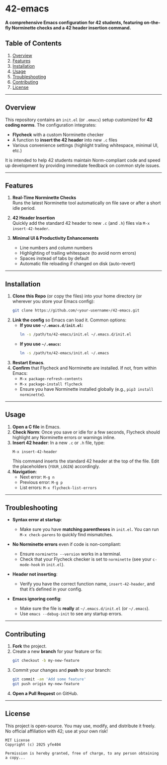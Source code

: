 # 42-emacs

**A comprehensive Emacs configuration for 42 students, featuring on-the-fly Norminette checks and a 42 header insertion command.**

## Table of Contents
1. [Overview](#overview)
2. [Features](#features)
3. [Installation](#installation)
4. [Usage](#usage)
5. [Troubleshooting](#troubleshooting)
6. [Contributing](#contributing)
7. [License](#license)

---

## Overview

This repository contains an `init.el` (or `.emacs`) setup customized for **42 coding norms**. The configuration integrates:
- **Flycheck** with a custom Norminette checker
- A function to **insert the 42 header** into new `.c` files
- Various convenience settings (highlight trailing whitespace, minimal UI, etc.)

It is intended to help 42 students maintain Norm-compliant code and speed up development by providing immediate feedback on common style issues.

---

## Features

1. **Real-Time Norminette Checks**  
   Runs the latest Norminette tool automatically on file save or after a short idle period.

2. **42 Header Insertion**  
   Quickly add the standard 42 header to new `.c` (and `.h`) files via `M-x insert-42-header`.

3. **Minimal UI & Productivity Enhancements**  
   - Line numbers and column numbers  
   - Highlighting of trailing whitespace (to avoid norm errors)  
   - Spaces instead of tabs by default  
   - Automatic file reloading if changed on disk (auto-revert)

---

## Installation

1. **Clone this Repo** (or copy the files) into your home directory (or wherever you store your Emacs config):
   ```bash
   git clone https://github.com/<your-username>/42-emacs.git
   ```
2. **Link the config** so Emacs can load it. Common options:
   - **If you use `~/.emacs.d/init.el`:**
     ```bash
     ln -s /path/to/42-emacs/init.el ~/.emacs.d/init.el
     ```
   - **If you use `~/.emacs`:**
     ```bash
     ln -s /path/to/42-emacs/init.el ~/.emacs
     ```
3. **Restart Emacs**.  
4. **Confirm** that Flycheck and Norminette are installed. If not, from within Emacs:
   - `M-x package-refresh-contents`
   - `M-x package-install flycheck`
   - Ensure you have Norminette installed globally (e.g., `pip3 install norminette`).

---

## Usage

1. **Open a C file** in Emacs.  
2. **Check Norm**: Once you save or idle for a few seconds, Flycheck should highlight any Norminette errors or warnings inline.  
3. **Insert 42 header**: In a new `.c` or `.h` file, type:
   ```
   M-x insert-42-header
   ```
   This command inserts the standard 42 header at the top of the file. Edit the placeholders (`YOUR_LOGIN`) accordingly.  
4. **Navigation**:  
   - Next error: `M-g n`  
   - Previous error: `M-g p`  
   - List errors: `M-x flycheck-list-errors`

---

## Troubleshooting

- **Syntax error at startup**:  
  - Make sure you have **matching parentheses** in `init.el`. You can run `M-x check-parens` to quickly find mismatches.

- **No Norminette errors** even if code is non-compliant:  
  - Ensure `norminette --version` works in a terminal.  
  - Check that your Flycheck checker is set to `norminette` (see your `c-mode-hook` in `init.el`).

- **Header not inserting**:  
  - Verify you have the correct function name, `insert-42-header`, and that it’s defined in your config.

- **Emacs ignoring config**:  
  - Make sure the file is **really** at `~/.emacs.d/init.el` (or `~/.emacs`).  
  - Use `emacs --debug-init` to see any startup errors.

---

## Contributing

1. **Fork** the project.  
2. Create a new **branch** for your feature or fix:
   ```bash
   git checkout -b my-new-feature
   ```
3. Commit your changes and **push** to your branch:
   ```bash
   git commit -am 'Add some feature'
   git push origin my-new-feature
   ```
4. **Open a Pull Request** on GitHub.

---

## License

This project is open-source. You may use, modify, and distribute it freely. No official affiliation with 42; use at your own risk!

```
MIT License
Copyright (c) 2025 yfe404

Permission is hereby granted, free of charge, to any person obtaining a copy...
```

